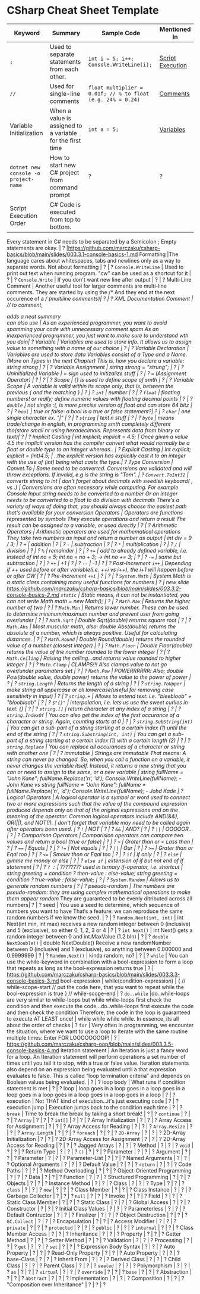# CSharp Cheat Sheet Template

Keyword |                  Summary                   | Sample Code | Mentioned In
------- | ------------------------------------------ | ------------ | ------------
`;`     | Used to separate statements from each other.| `int i = 5; i++; Console.WriteLine(i);` | [Script Execution](https://github.com/marczaku/csharp-basics/blob/main/slides/003.3.1-console-basics-1.md#0-script-execution)
`//`    | Used for single-line comments              | `float multiplier = 0.01f; // % to float (e.g. 24% = 0.24)` | [Comments](https://github.com/marczaku/csharp-basics/blob/main/slides/003.3.1-console-basics-1.md#single-line-comments)
Variable Initialization | When a value is assigned to a variable for the first time | `int a = 5;` | [Variables](https://github.com/marczaku/csharp-basics/blob/main/slides/003.3.1-console-basics-1.md#variable-initialization)
`dotnet new console -o project-name` | How to start new C# project from command prompt | ? | ?
Script Execution Order | C# Code is executed from top to bottom.
Every statement in C# needs to be separated by a Semicolon ;
Empty statements are okay. | ? |https://github.com/marczaku/csharp-basics/blob/main/slides/003.3.1-console-basics-1.md
Formatting |The language cares about whitespaces, tabs and newlines only as a way to separate words. Not about formatting | ? | ?
`Console.WriteLine` | Used to print out text when running program. "cw" can be used as a shortcut for it | ? | ?
`Console.Write` | If you don't want new line after output | ? | ?
Multi-Line Comment | Another useful tool for larger comments are multi-line comments.
They are started by using the /*
And they end at the next occurence of a */ (multiline comments)| ? | ?
XML Documentation Comment | // to comment, <summary>adds a neat summary</summary> can also use <param></param>| As an experienced programmer, you want to avoid spamming your code with unnecessary comment spam
As an inexperienced programmer, you just want to make sure to understand wth you doin| ?
Variable | Variables are used to store info. It allows us to assign value to something with a name of our choice | ? | ?
Variable Declaration | Variables are used to store data
Variables consist of a Type and a Name. (More on Types in the next Chapter)
This is, how you declare a variable: string strong | ? | ?
Variable Assignment | string strong = "strung"; | ? | ?
Uninitialized Variable | = sign used to initizalize stuff | ? | ?
`=` (Assignment Operator) | ? | ? | ?
Scope | {} is used to define scope of smth | ? | ?
Variable Scope | A variable is valid within its scope only, that is, between the previous { and the matching } | ? | ?
`int` | number | ? | ?
`float` | floating numbers! or really;  define numeric values with floating decimal points | ? | ?
`double` | not single :(, is more precise version of float and can store 64 bitz | ? | ?
`bool` | true or false: a bool is a true or false statement?| ? | ?
`char` | one single character ex. "|" | ? | ?
`string` | text n stuff | ? | ?
`byte` | means trade/change in english, in programming smth completely different tho(store small nr using hexadecimals. Represents data from binary or text)| ? | ?
Implicit Casting | int implicit;
implicit = 4.5; | Once given a value 4.5 the implicit version has the compiler convert what would normally be a float or double type to an integer whereas..  | ?
Explicit Casting | int explicit;
explicit = (int)4.5; | ..the explicit version has explicitly cast it to an integer with the use of (int) being what casts the type.| ?
Type Conversion | Convet.To |  Some need to be converted. Conversions are validated and will throw exceptions. If invalid, e.g is the string is "Tom". | ?
`Convert.ToInt32` | converts string to int | don't forget about decimals with swedish keyboard( 
, vs .) | Conversions are often necessary while computing.
For example Console Input string needs to be converted to a number
Or an integer needs to be converted to a float to do division with decimals
There‘s a variety of ways of doing that, you should always choose the easiest path that‘s available for your conversion
Operators | Operators are functions represented by symbols
They execute operations and return a result
The result can be assigned to a variable, or used directly | ? | ?
Arithmetic Operators | Arithmetic operators are used for mathematical operations
They take two numbers as input and return a number as output | int div = 9 / 3; | ?
`+` | addition | ? | ?
`-` | subtraction | ? | ?
`*` | multiplication | ? | ?
`/` | division | ? | ?
`%` | remainder | ? | ?
`+=` | add to already defined variable, i.e. instead of int no = 5; int no = no + 3; -> int no += 3; | ? | ?
`-=` | same but subtraction | ? | ?
`++` | +1 | ? | ?
`--` | -1 | ? | ?
Post-Increment `i++` | Depending if ++ used before or after variable(i.e. ++i vs i++), the i+1 will happen before or after CW | ? | ?
Pre-Increment `++i` | ? | ? | ?
`System.Math` | System.Math is a static class containing many useful functions for numbers | ? | new slide https://github.com/marczaku/csharp-basics/blob/main/slides/003.3.2-console-basics-2.md
`static` | Static means, it can not be instantiated, you can not write Math math = new Math(); | ? | ?
`Math.Max` | Returns the higher number of two | ? | ?
`Math.Min` | Returns lower number. These can be used to determine minimum/maximum number and prevent user from going over/under | ? | ?
`Math.Sqrt` | Double Sqrt(double) returns square root | ? | ?
`Math.Abs` | Most muscular math, also: double Abs(double) returns the absolute of a number, which is always positive. Useful for calculating distances.  | ? | ?
`Math.Round` | Double Round(double) returns the rounded value of a number (closest integer) | ? | ?
`Math.Floor` | Double Floor(double) returns the value of the number rounded to the lower integer | ? | ?
`Math.Ceiling` | Raising the ceiling...and returns value rounded to higher integer | ? | ?
`Math.Clamp` | CLAMPS!!! Also clamps value to not go over/under paramaters set | ? | ?
`Math.Pow` | POWERRRRRR! Also; double Pow(double value, double power) returns the value to the power of power | ? | ?
`string.Length` | Returns the length of a string | ? | ?
`string.ToUpper` | make string all uppercase or all lowercase(useful for removing case sensitivity in input) | ? | ?
`string.+` | Allows to extend text: i.e. "bleebloob" + "blooblaab" | ? | ?
`$"{}"` | interpolation, i.e. lets us use the sweet curlies in text: {} | ? | ?
`string.[]` | return character at any index of a string | ? | ?
`string.IndexOf` | You can also get the index of the first occurance of a character or string. Again, counting starts at 0 | ? | ?
`string.SubString(int)` | You can get a sub-part of a string starting at a certain index (1) until the end of the string | ? | ?
`string.Substring(int, int)` | You can get a sub-part of a string starting at a certain index (1) with a certain length (2) | ? | ?
`string.Replace` | You can replace all occurances of a character or string with another one | ? | ?
immutable | Strings are immutable
That means: A string can never be changed.
So, when you call a function on a variable, it never changes the variable itself.
Instead, it returns a new string that you can or need to assign to the same, or a new variable | string fullName = "John Kane";
fullName.Replace('n', 'd');
Console.WriteLine(fullName); - John Kane vs string fullName = "John Kane";
fullName = fullName.Replace('n', 'd');
Console.WriteLine(fullName); - Johd Kade | ?
Logical Operators | A logical operator is a symbol or word used to connect two or more expressions such that the value of the compound expression produced depends only on that of the original expressions and on the meaning of the operator. Common logical operators include AND(&&), OR(||), and NOT(!). | don't forget that variable may need to be called again after operators been used. | ?
`!` | NOT | ? | ?
`&&` | AND? | ? | ?
`||` | OOOOOR... | ? | ?
Comparison Operators | Comparision operators can compare two values and return a bool (true or false) | ? | ?
`>` | Grater than or < Lass than | ? | ?
`==` | Equals | ? | ?
`!=` | Not equals | ? | ?
`||` | Our | ? | ?
`>=` | Grater than or Eqal too | ? | ?
`<=` | Smoler thon or Eqal too | ? | ?
`if` | if only | ? | ?
`else` | gimme me monay or else | ? | ?
`else if` | extension of if but not end of if statement | ? | ?
`? :` | ???????? used in ternary if-operator, i.e. shortcut | string greeting = condition ? then-value : else-value;
string greeting = condition ? true-value : false-value; | ? | ?
`System.Random` | Allows us to generate random numbers | ? | ?
pseudo-random | The numbers are pseudo-random: they are using complex mathematical operations to make them appear random*
They are guaranteed to be evenly ditributed across all numbers| ? | ?
seed | You use a seed to determine, which sequence of numbers you want to have That‘s a feature: we can reproduce the same random numbers if we know the seed. | ? | ?
`Random.Next(int, int)` | int Next(int min, int max) receives a new random integer between 0 (inclusive) and 5 (exclusive), so either 0, 1, 2, 3 or 4 | ? | ?
`int Next()` | int Next() gets a random integer between 0 and int.MaxValue (1.2 bln) | ? | ?
`double NextDouble()` | double NextDouble() Receive a new randomNumber between 0 (inclusive) and 1 (exclusive), so anything between 0.000000 and 0.9999999 | ? | ?
`Random.Next()` | kinda random, no? | ? | ?
`while` | You can use the while-keyword in combination with a bool-expression to form
a loop that repeats as long as the bool-expression returns true | ? | https://github.com/marczaku/csharp-basics/blob/main/slides/003.3.3-console-basics-3.md
bool-expression | while(condition-expression) | { // while-scope-start
  // put the code here, that you want to repeat while the bool-expression is true
} // while-scope-end | ?
`do..while` |do..while-loops are very similar to while-loops
but while while-loops first check the condition and then execute the code...do..while-loops first execute the code and then check the condition
Therefore, the code in the loop is guaranteed to execute AT LEAST once! | while while while while. In essence, its all about the order of checks | ?
`for` | Very often in programming, we encounter the situation, where we want to use a loop to iterate with the same routine multiple times: Enter FOR LOOOOOOOOP! | ? | https://github.com/marczaku/csharp-oop/blob/main/slides/003.3.5-console-basics-4.md
iteration statement | An Iteration is just a fancy word for a loop. An Iteration statement will perform operations a set number of times until you tell it to stop, with a true or false value. Iteration statements also depend on an expression being evaluated until a that expression evaluates to false. This is called “loop termination criteria” and depends on Boolean values being evaluated. | ? | ?
loop body | What runs if condition statement is met | ? | ?
loop | loop goes in a loop goes in a loop goes in a loop goes in a loop goes in a loop goes in a loop goes in a loop | ? | ?
execution | Not THAT kind of execution...it's just executing code | ? | ?
execution jump | Execution jumps back to the condition each time | ? | ?
`break` | Time to break the break by taking a short break! | ? | ?
`continue` | ? | ? | ?
`Array` | ? | ? | ?
`int[]` | ? | ? | ?
Array Initialization | ? | ? | ?
Array Access for Assignment | ? | ? | ?
Array Access for Reading | ? | ? | ?
`Array.Resize` | ? | ? | ?
`Array.Length` | ? | ? | ?
`foreach` | ? | ? | ?
`2D-Array` | ? | ? | ?
2D-Array Initialization | ? | ? | ?
2D-Array Access for Assignment | ? | ? | ?
2D-Array Access for Reading | ? | ? | ?
Jagged Arrays | ? | ? | ?
Method | ? | ? | ?
`void` | ? | ? | ?
Return Type | ? | ? | ?
`()` | ? | ? | ?
Parameter | ? | ? | ?
Argument | ? | ? | ?
Parameter | ? | ? | ?
Parameter-List | ? | ? | ?
Named Arguments | ? | ? | ?
Optional Arguments | ? | ? | ?
Default Value | ? | ? | ?
`return` | ? | ? | ?
Code Paths | ? | ? | ?
Method Overloading | ? | ? | ?
Object-Oriented Programming | ? | ? | ?
Data | ? | ? | ?
Function | ? | ? | ?
Structured Programming | ? | ? | ?
Objects | ? | ? | ?
Instance Method | ? | ? | ?
Class | ? | ? | ?
Type | ? | ? | ?
`class` | ? | ? | ?
`new` | ? | ? | ?
Class Member | ? | ? | ?
Class Instance | ? | ? | ?
Garbage Collector | ? | ? | ?
`null` | ? | ? | ?
Invoke | ? | ? | ?
Field | ? | ? | ?
Static Class Member | ? | ? | ?
Static Class | ? | ? | ?
Global Access | ? | ? | ?
Constructor | ? | ? | ?
Initial Class Values | ? | ? | ?
Parameterless | ? | ? | ?
Default Contructor | ? | ? | ?
Finalizer | ? | ? | ?
Object Destruction | ? | ? | ?
`GC.Collect` | ? | ? | ?
Encapsulation | ? | ? | ?
Access Modifier | ? | ? | ?
`private` | ? | ? | ?
`protected` | ? | ? | ?
`public` | ? | ? | ?
`internal` | ? | ? | ?
Class Member Access | ? | ? | ?
Inheritance | ? | ? | ?
Property | ? | ? | ?
Getter Method | ? | ? | ?
Setter Method | ? | ? | ?
Validation | ? | ? | ?
Processing | ? | ? | ?
`get` | ? | ? | ?
`set` | ? | ? | ?
Expression Body Syntax | ? | ? | ?
Auto Property | ? | ? | ?
Read-Only Property | ? | ? | ?
Auto Property | ? | ? | ?
base-Class | ? | ? | ?
Inherit From | ? | ? | ?
Derived Class | ? | ? | ?
Child Class | ? | ? | ?
Parent Class | ? | ? | ?
`sealed` | ? | ? | ?
Polymorphism | ? | ? | ?
`as` | ? | ? | ?
`virtual` | ? | ? | ?
`override` | ? | ? | ?
`base` | ? | ? | ?
Abstraction | ? | ? | ?
`abstract` | ? | ? | ?
Implementation | ? | ? | ?
Composition | ? | ? | ?
"Composition over Inheritance" | ? | ? | ?

